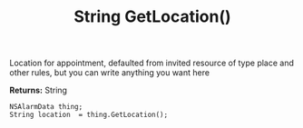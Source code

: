 ﻿---
uid: crmscript_ref_NSAlarmData_GetLocation
title: String GetLocation()
intellisense: NSAlarmData.GetLocation
keywords: NSAlarmData, GetLocation
so.topic: reference
---

Location for appointment, defaulted from invited resource of type place and other rules, but you can write anything you want here

**Returns:** String


```crmscript
NSAlarmData thing;
String location  = thing.GetLocation();
```


